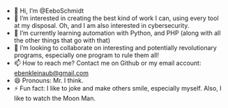 - 👋 Hi, I’m @EeboSchmidt
- 👀 I’m interested in creating the best kind of work I can, using every tool at my disposal. Oh, and I am also interested in cybersecurity. 
- 🌱 I’m currently learning automation with Python, and PHP (along with all the other things that go with that)
- 💞️ I’m looking to collaborate on interesting and potentially revolutionary programs, especially one program to rule them all!
- 📫 How to reach me? Contact me on Github or my email account: ebenkleinaub@gmail.com
- 😄 Pronouns: Mr. I think.
- ⚡ Fun fact: I like to joke and make others smile, especially myself. Also, I like to watch the Moon Man.

<!---
EeboSchmidt/EeboSchmidt is a ✨ special ✨ repository because its `README.md` (this file) appears on your GitHub profile.
You can click the Preview link to take a look at your changes.
--->
